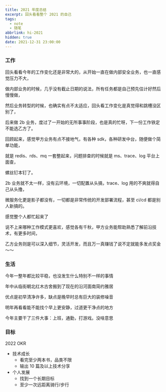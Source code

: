 ```yaml
---
title: 2021 年度总结
excerpt: 回头看看整个 2021 的自己
tags:
  - note
  - 随笔
abbrlink: hi-2021
hidden: true
date: 2021-12-31 23:00:00
---
```


### 工作

回头看看今年的工作变化还是非常大的，从开始一直在做内部安全业务，也一直感觉压力不大，

做内部业务的时候，几乎没有截止日期的说法，所有任务都是自己预先估计好然后慢慢做，

然后业务转型的时候，也确实有点不太适应，回头看工作变化是真觉得和跳槽没区别了，

后来做 2b 业务，度过了一开始的无所事事阶段，也是真的忙呀，下一份工作铁定不能选乙方了。

回顾起来，感觉甲方业务有点不接地气，有各种 sdk，各种研发中台，随便做个简单功能，

就是 redis、rds、mq 一套整起来，问题排查的时候就是 ms、trace、log 平台上面查，

螺丝钉本钉了。

2b 业务就不太一样，没有云环境，一切配置从头搞，trace、log 用的不爽就得自己从头撸，

微服务化更是影子都没有，一切都是非常传统的开发部署流程，甚至 ci/cd 都是别人新搞的。

感觉整个人都忙起来了

说不上来哪种工作模式更喜欢，感觉各有千秋，甲方业务能帮助熟悉了解前沿技术，有更多时间，

乙方业务则是可以深入细节，灵活开发，而且万一真赚钱了说不定就能多发点奖金 ～～


### 生活

今年一整年都比较平稳，也没发生什么特别不一样的事情

年中从临街朝北红木古舍搬到了现在的沿河面南简约雅居

优点是初早清净许多，缺点是晚早时总有巨大的装修噪音

明年再看看能不能找个早上更安静，过道更干净点的地方

今年主要干了三件大事：上班，通勤，打游戏。没啥意思

### 目标

2022 OKR

* 技术成长
  * 看完至少两本书，品类不限
  * 输出 10 篇及以上技术分享
* 个人发展
  * 找到一个长期目标
  * 至少一次远距离骑行/步行





